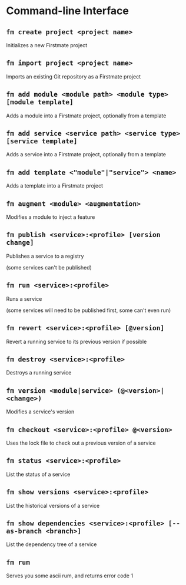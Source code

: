 # Command-line Interface

## `fm create project <project name>`
Initializes a new Firstmate project

## `fm import project <project name>`
Imports an existing Git repository as a Firstmate project

## `fm add module <module path> <module type> [module template]`
Adds a module into a Firstmate project, optionally from a template

## `fm add service <service path> <service type> [service template]`
Adds a service into a Firstmate project, optionally from a template

## `fm add template <"module"|"service"> <name>`
Adds a template into a Firstmate project

## `fm augment <module> <augmentation>`
Modifies a module to inject a feature

## `fm publish <service>:<profile> [version change]`
Publishes a service to a registry

(some services can't be published)

## `fm run <service>:<profile>`
Runs a service

(some services will need to be published first, some can't even run)

## `fm revert <service>:<profile> [@version]`
Revert a running service to its previous version if possible

## `fm destroy <service>:<profile>`
Destroys a running service

## `fm version <module|service> (@<version>|<change>)`
Modifies a service's version

## `fm checkout <service>:<profile> @<version>`
Uses the lock file to check out a previous version of a service

## `fm status <service>:<profile>`
List the status of a service

## `fm show versions <service>:<profile>`
List the historical versions of a service

## `fm show dependencies <service>:<profile> [--as-branch <branch>]`
List the dependency tree of a service

## `fm rum`
Serves you some ascii rum, and returns error code 1
